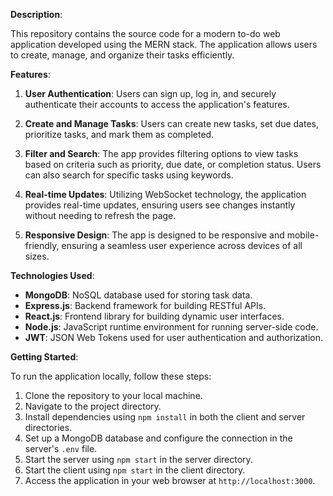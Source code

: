 **Description**:

This repository contains the source code for a modern to-do web application developed using the MERN stack. The application allows users to create, manage, and organize their tasks efficiently.

**Features**:

1. **User Authentication**: Users can sign up, log in, and securely authenticate their accounts to access the application's features.

2. **Create and Manage Tasks**: Users can create new tasks, set due dates, prioritize tasks, and mark them as completed.

3. **Filter and Search**: The app provides filtering options to view tasks based on criteria such as priority, due date, or completion status. Users can also search for specific tasks using keywords.

4. **Real-time Updates**: Utilizing WebSocket technology, the application provides real-time updates, ensuring users see changes instantly without needing to refresh the page.

5. **Responsive Design**: The app is designed to be responsive and mobile-friendly, ensuring a seamless user experience across devices of all sizes.

**Technologies Used**:

- **MongoDB**: NoSQL database used for storing task data.
- **Express.js**: Backend framework for building RESTful APIs.
- **React.js**: Frontend library for building dynamic user interfaces.
- **Node.js**: JavaScript runtime environment for running server-side code.
- **JWT**: JSON Web Tokens used for user authentication and authorization.

**Getting Started**:

To run the application locally, follow these steps:

1. Clone the repository to your local machine.
2. Navigate to the project directory.
3. Install dependencies using `npm install` in both the client and server directories.
4. Set up a MongoDB database and configure the connection in the server's `.env` file.
5. Start the server using `npm start` in the server directory.
6. Start the client using `npm start` in the client directory.
7. Access the application in your web browser at `http://localhost:3000`.


